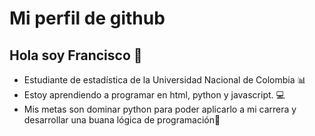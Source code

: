 # Mi perfil de github 
## Hola soy Francisco 👋
- Estudiante de estadística de la Universidad Nacional de Colombia 📊
- Estoy aprendiendo a programar en html, python y javascript. 💻
- Mis metas son dominar python para poder aplicarlo a mi carrera y desarrollar una buana lógica de programación🐍
###
<!--
**fmolinag24/fmolinag24** is a ✨ _special_ ✨ repository because its `README.md` (this file) appears on your GitHub profile.

Here are some ideas to get you started:

- 🔭 I’m currently working on ...
- 🌱 I’m currently learning ...
- 👯 I’m looking to collaborate on ...
- 🤔 I’m looking for help with ...
- 💬 Ask me about ...
- 📫 How to reach me: ...
- 😄 Pronouns: ...
- ⚡ Fun fact: ...
-->
